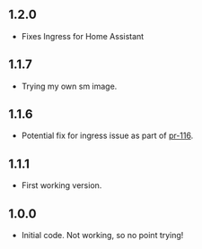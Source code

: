 <!-- https://developers.home-assistant.io/docs/add-ons/presentation#keeping-a-changelog -->

## 1.2.0

 - Fixes Ingress for Home Assistant

## 1.1.7

- Trying my own sm image.

## 1.1.6

- Potential fix for ingress issue as part of [pr-116][pr-116].

## 1.1.1

- First working version.

## 1.0.0

- Initial code. Not working, so no point trying!

[pr-116]: https://github.com/carlreid/StreamMaster/pull/116